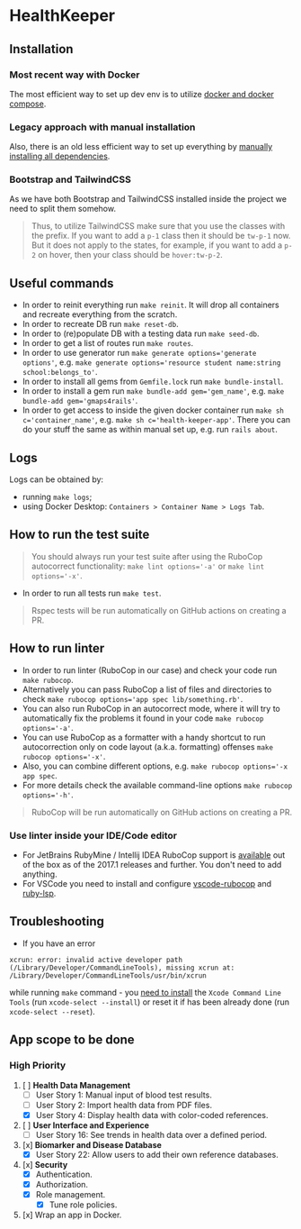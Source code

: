 # HealthKeeper

## Installation

### Most recent way with Docker
The most efficient way to set up dev env is to utilize [docker and docker compose](docs/DockerInstallation.md).

### Legacy approach with manual installation
Also, there is an old less efficient way to set up everything by [manually installing all dependencies](docs/ManualInstallation.md).

### Bootstrap and TailwindCSS
As we have both Bootstrap and TailwindCSS installed inside the project we need to split them somehow.
> Thus, to utilize TailwindCSS make sure that you use the classes with the prefix.
If you want to add a `p-1` class then it should be `tw-p-1` now.
But it does not apply to the states, for example, if you want to add a `p-2` on hover, then your class should be `hover:tw-p-2`.

## Useful commands
- In order to reinit everything run `make reinit`. It will drop all containers and recreate everything from the scratch. 
- In order to recreate DB run `make reset-db`. 
- In order to (re)populate DB with a testing data run `make seed-db`.
- In order to get a list of routes run `make routes`. 
- In order to use generator run `make generate options='generate options'`, e.g. `make generate options='resource student name:string school:belongs_to'`. 
- In order to install all gems from `Gemfile.lock` run `make bundle-install`.
- In order to install a gem run `make bundle-add gem='gem_name'`, e.g. `make bundle-add gem='gmaps4rails'`.
- In order to get access to inside the given docker container run `make sh c='container_name'`, e.g. `make sh c='health-keeper-app'`.
There you can do your stuff the same as within manual set up, e.g. run `rails about`.

## Logs
Logs can be obtained by:
- running `make logs`;
- using Docker Desktop: `Containers > Container Name > Logs Tab`.

## How to run the test suite
> You should always run your test suite after using the RuboCop autocorrect functionality: `make lint options='-a'` or `make lint options='-x'`. 
- In order to run all tests run `make test`.

> Rspec tests will be run automatically on GitHub actions on creating a PR.

## How to run linter
- In order to run linter (RuboCop in our case) and check your code run `make rubocop`.
- Alternatively you can pass RuboCop a list of files and directories to check `make rubocop options='app spec lib/something.rb'`.
- You can also run RuboCop in an autocorrect mode, where it will try to automatically fix the problems it found in your code `make rubocop options='-a'`.
- You can use RuboCop as a formatter with a handy shortcut to run autocorrection only on code layout (a.k.a. formatting) offenses `make rubocop options='-x'`.
- Also, you can combine different options, e.g. `make rubocop options='-x app spec`.
- For more details check the available command-line options `make rubocop options='-h'`.

> RuboCop will be run automatically on GitHub actions on creating a PR.

### Use linter inside your IDE/Code editor
- For JetBrains RubyMine / Intellij IDEA RuboCop support is [available](https://www.jetbrains.com/help/idea/2017.1/rubocop.html) out of the box as of the 2017.1 releases and further. You don't need to add anything.
- For VSCode you need to install and configure [vscode-rubocop](https://github.com/rubocop/vscode-rubocop) and [ruby-lsp](https://github.com/Shopify/ruby-lsp).

## Troubleshooting

- If you have an error
```
xcrun: error: invalid active developer path (/Library/Developer/CommandLineTools), missing xcrun at: /Library/Developer/CommandLineTools/usr/bin/xcrun
```
while running `make` command - you [need to install](https://apple.stackexchange.com/questions/254380/why-am-i-getting-an-invalid-active-developer-path-when-attempting-to-use-git-a) the `Xcode Command Line Tools` (run `xcode-select --install`) or reset it if has been already done (run `xcode-select --reset`).

## App scope to be done

### **High Priority**

1. [ ] **Health Data Management**
   - [ ] User Story 1: Manual input of blood test results.
   - [ ] User Story 2: Import health data from PDF files.
   - [x] User Story 4: Display health data with color-coded references.
2. [ ] **User Interface and Experience**
   - [ ] User Story 16: See trends in health data over a defined period.
3. [x] **Biomarker and Disease Database**
   - [x] User Story 22: Allow users to add their own reference databases.
4. [x] **Security**
   - [x] Authentication.
   - [x] Authorization.
   - [x] Role management.
      - [x] Tune role policies.
5. [x] Wrap an app in Docker.
